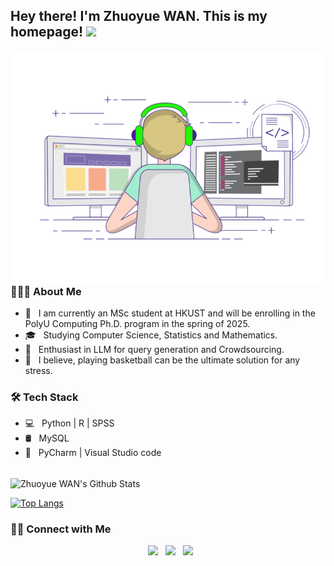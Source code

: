 <h2> Hey there! I'm Zhuoyue WAN. This is my homepage! <img src="https://github.com/souvikguria98/souvikguria98/blob/master/Hi.gif" width="25"></h2>
<img align="right" alt="GIF" src="https://raw.githubusercontent.com/devSouvik/devSouvik/master/gif3.gif" width="500"/>

<h3> 👨🏻‍💻 About Me </h3>

- 🔭 &nbsp; I am currently an MSc student at HKUST and will be enrolling in the PolyU Computing Ph.D. program in the spring of 2025.
- 🎓 &nbsp; Studying Computer Science, Statistics and Mathematics.
- 🌱 &nbsp; Enthusiast in LLM for query generation and Crowdsourcing.
- 🏀 &nbsp; I believe, playing basketball can be the ultimate solution for any stress.

<h3>🛠 Tech Stack</h3>

- 💻 &nbsp; Python | R | SPSS
- 🛢 &nbsp; MySQL
- 🔧 &nbsp; PyCharm | Visual Studio code

<br>

<img align="center" src="https://github-readme-stats.vercel.app/api?username=zwanah&include_all_commits=true&count_private=true&show_icons=true&line_height=20&title_color=7A7ADB&icon_color=2234AE&text_color=D3D3D3&bg_color=0,000000,130F40" alt="Zhuoyue WAN's Github Stats">

</br>

[![Top Langs](https://github-readme-stats.vercel.app/api/top-langs/?username=zwanah&layout=compact&text_color=daf7dc&bg_color=151515)](https://github.com/zwanah/github-readme-stats)

<h3> 🤝🏻 Connect with Me </h3>

<p align="center">
  <a href="https://www.instagram.com/wanzhuoyue/" target="_blank" rel="noopener noreferrer"><img src="https://img.icons8.com/plasticine/100/000000/instagram-new.png" width="50" /></a>  
  <a href="https://www.linkedin.com/in/ZhuoyueWAN/" target="_blank" rel="noopener noreferrer"><img src="https://img.icons8.com/plasticine/100/000000/linkedin.png" width="50" /></a>
  <a href="mailto:zwanah@connect.ust.hk" target="_blank" rel="noopener noreferrer"><img src="https://img.icons8.com/plasticine/100/000000/gmail.png"  width="50" /></a>
</p>